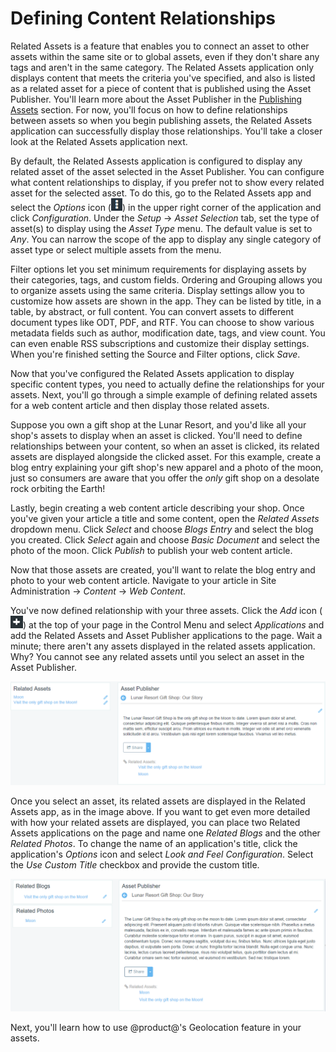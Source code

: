 # Defining Content Relationships [](id=defining-content-relationships)

Related Assets is a feature that enables you to connect an asset to other assets
within the same site or to global assets, even if they don't share any tags and
aren't in the same category. The Related Assets application only displays
content that meets the criteria you've specified, and also is listed as a
related asset for a piece of content that is published using the Asset
Publisher. You'll learn more about the Asset Publisher in the
[Publishing Assets](/discover/portal/-/knowledge_base/7-0/publishing-assets)
section. For now, you'll focus on how to define relationships between assets so
when you begin publishing assets, the Related Assets application can
successfully display those relationships. You'll take a closer look at the
Related Assets application next.

By default, the Related Assests application is configured to display any related
asset of the asset selected in the Asset Publisher. You can configure what
content relationships to display, if you prefer not to show every related asset
for the selected asset. To do this, go to the Related Assets app and select the
*Options* icon (![Options](../../../images/icon-options.png)) in the upper right
corner of the application and click *Configuration*. Under the *Setup* &rarr;
*Asset Selection* tab, set the type of asset(s) to display using the *Asset
Type* menu. The default value is set to *Any*. You can narrow the scope of the
app to display any single category of asset type or select multiple assets from
the menu.

Filter options let you set minimum requirements for displaying assets by their
categories, tags, and custom fields. Ordering and Grouping allows you to
organize assets using the same criteria. Display settings allow you to customize
how assets are shown in the app. They can be listed by title, in a table,
by abstract, or full content. You can convert assets to different document types
like ODT, PDF, and RTF. You can choose to show various metadata fields such as
author, modification date, tags, and view count. You can even enable RSS
subscriptions and customize their display settings. When you're finished setting
the Source and Filter options, click *Save*.

Now that you've configured the Related Assets application to display specific
content types, you need to actually define the relationships for your assets.
Next, you'll go through a simple example of defining related assets for a web
content article and then display those related assets.

Suppose you own a gift shop at the Lunar Resort, and you'd like all your shop's
assets to display when an asset is clicked. You'll need to define relationships
between your content, so when an asset is clicked, its related assets are
displayed alongside the clicked asset. For this example, create a blog entry
explaining your gift shop's new apparel and a photo of the moon, just so
consumers are aware that you offer the *only* gift shop on a desolate rock
orbiting the Earth!

Lastly, begin creating a web content article describing your shop. Once you've
given your article a title and some content, open the *Related Assets* dropdown
menu. Click *Select* and choose *Blogs Entry* and select the blog you created.
Click *Select* again and choose *Basic Document* and select the photo of the
moon. Click *Publish* to publish your web content article.

Now that those assets are created, you'll want to relate the blog entry and
photo to your web content article. Navigate to your article in Site
Administration &rarr; *Content* &rarr; *Web Content*.

You've now defined relationship with your three assets. Click the *Add* icon
(![Add](../../../images/icon-control-menu-add.png)) at the top of your page in
the Control Menu and select *Applications* and add the Related Assets and Asset
Publisher applications to the page. Wait a minute; there aren't any assets
displayed in the related assets application. Why? You cannot see any related
assets until you select an asset in the Asset Publisher.

![Figure 1: Select an asset in the Asset Publisher to see its related assets displayed in the Related Assets application.](../../../images/related-assets-app-1.png)

Once you select an asset, its related assets are displayed in the Related Assets
app, as in the image above. If you want to get even more detailed with how your
related assets are displayed, you can place two Related Assets applications on
the page and name one *Related Blogs* and the other *Related Photos*. To change
the name of an application's title, click the application's *Options* icon and
select *Look and Feel Configuration*. Select the *Use Custom Title* checkbox and
provide the custom title.

![Figure 2: Related Assets applications can be configured to display specific content.](../../../images/related-assets-app-2.png)

Next, you'll learn how to use @product@'s Geolocation feature in your assets.
